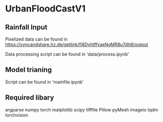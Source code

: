 # UrbanFloodCastV1

## Rainfall Input

Pixelized data can be found in https://syncandshare.lrz.de/getlink/fi8DyhtffyaeNgMR8u7dh8/output

Data processing script can be found in 'data/process.ipynb'

## Model trianing

Script can be found in 'mainfile.ipynb'

## Required libary

argparse
numpy
torch
matplotlib
scipy
tifffile
Pillow
pyMesh
imageio
tqdm
torchvision  


